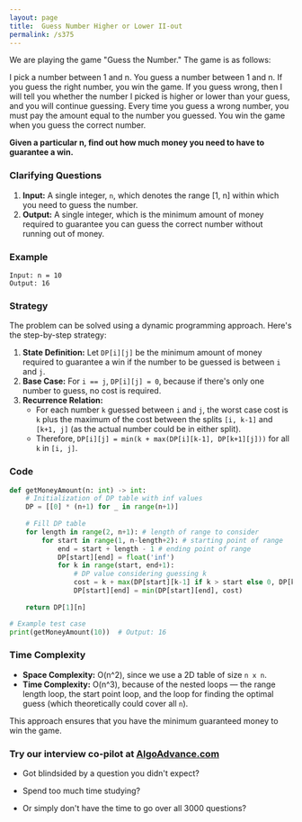 ```yaml
---
layout: page
title:  Guess Number Higher or Lower II-out
permalink: /s375
---
```


We are playing the game "Guess the Number." The game is as follows:

I pick a number between 1 and n. You guess a number between 1 and n. If you guess the right number, you win the game. If you guess wrong, then I will tell you whether the number I picked is higher or lower than your guess, and you will continue guessing. Every time you guess a wrong number, you must pay the amount equal to the number you guessed. You win the game when you guess the correct number.

**Given a particular n, find out how much money you need to have to guarantee a win.**

### Clarifying Questions

1. **Input:** A single integer, `n`, which denotes the range [1, n] within which you need to guess the number.
2. **Output:** A single integer, which is the minimum amount of money required to guarantee you can guess the correct number without running out of money.

### Example
```plaintext
Input: n = 10
Output: 16
```

### Strategy

The problem can be solved using a dynamic programming approach. Here's the step-by-step strategy:

1. **State Definition:** Let `DP[i][j]` be the minimum amount of money required to guarantee a win if the number to be guessed is between `i` and `j`.
2. **Base Case:** For `i == j`, `DP[i][j] = 0`, because if there's only one number to guess, no cost is required.
3. **Recurrence Relation:**
   - For each number `k` guessed between `i` and `j`, the worst case cost is `k` plus the maximum of the cost between the splits `[i, k-1]` and `[k+1, j]` (as the actual number could be in either split).
   - Therefore, `DP[i][j] = min(k + max(DP[i][k-1], DP[k+1][j]))` for all `k` in `[i, j]`.

### Code

```python
def getMoneyAmount(n: int) -> int:
    # Initialization of DP table with inf values
    DP = [[0] * (n+1) for _ in range(n+1)]
    
    # Fill DP table
    for length in range(2, n+1): # length of range to consider
        for start in range(1, n-length+2): # starting point of range
            end = start + length - 1 # ending point of range
            DP[start][end] = float('inf')
            for k in range(start, end+1):
                # DP value considering guessing k
                cost = k + max(DP[start][k-1] if k > start else 0, DP[k+1][end] if k < end else 0)
                DP[start][end] = min(DP[start][end], cost)
    
    return DP[1][n]

# Example test case
print(getMoneyAmount(10))  # Output: 16
```

### Time Complexity

- **Space Complexity:** O(n^2), since we use a 2D table of size `n x n`.
- **Time Complexity:** O(n^3), because of the nested loops — the range length loop, the start point loop, and the loop for finding the optimal guess (which theoretically could cover all `n`).

This approach ensures that you have the minimum guaranteed money to win the game.


### Try our interview co-pilot at [AlgoAdvance.com](https://algoAdvance.com)

- Got blindsided by a question you didn't expect?

- Spend too much time studying?

- Or simply don't have the time to go over all 3000 questions?

